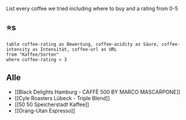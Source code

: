 
List every coffee we tried including where to buy and a rating from 0-5

## ⭐s
```dataview
table coffee-rating as Bewertung, coffee-acidity as Säure, coffee-intensity as Intensität, coffee-url as URL
from "Kaffee/Sorten"
where coffee-rating > 3
```


## Alle

- [[Black Delights Hamburg - CAFFÈ 500 BY MARCO MASCARPONE]]
- [[Cyle Roasters Lübeck - Triple Blend]]
- [[50 50 Speicherstadt Kaffee]]
- [[Orang-Utan Espresso]]
